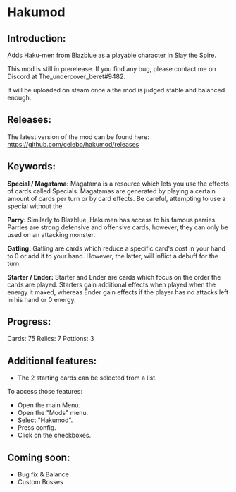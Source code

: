 # Hakumod

## Introduction:


Adds Haku-men from Blazblue as a playable character in Slay the Spire.

This mod is still in prerelease. If you find any bug, please contact me on Discord at The_undercover_beret#9482.

It will be uploaded on steam once a the mod is judged stable and balanced enough.

## Releases:

The latest version of the mod can be found here: 
https://github.com/celebo/hakumod/releases

## Keywords:

**Special / Magatama:**
Magatama is a resource which lets you use the effects of cards called Specials. Magatamas are generated by playing a certain amount of cards per turn or by card effects. 
Be careful, attempting to use a special without the 

**Parry:**
Similarly to Blazblue, Hakumen has access to his famous parries. Parries are strong defensive and offensive cards, however, they can only be used on an attacking monster. 

**Gatling:** 
Gatling are cards which reduce a specific card's cost in your hand to 0 or add it to your hand. However, the latter, will inflict a debuff for the turn. 

**Starter / Ender:**
 Starter and Ender are cards which focus on the order the cards are played. Starters gain additional effects when played when the energy it maxed, whereas Ender gain effects if the player has no attacks left in his hand or 0 energy.

## Progress:

Cards: 75
Relics: 7
Pottions: 3

## Additional features:

- The 2 starting cards can be selected from a list.

To access those features:
- Open the main Menu.
- Open the "Mods" menu.
- Select "Hakumod". 
- Press config.
- Click on the checkboxes.

## Coming soon:

- Bug fix & Balance
- Custom Bosses

